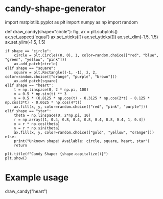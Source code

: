 # candy-shape-generator
import matplotlib.pyplot as plt
import numpy as np
import random

def draw_candy(shape="circle"):
    fig, ax = plt.subplots()
    ax.set_aspect('equal')
    ax.set_xticks([])
    ax.set_yticks([])
    ax.set_xlim(-1.5, 1.5)
    ax.set_ylim(-1.5, 1.5)
    
    if shape == "circle":
        circle = plt.Circle((0, 0), 1, color=random.choice(["red", "blue", "green", "yellow", "pink"]))
        ax.add_patch(circle)
    elif shape == "square":
        square = plt.Rectangle((-1, -1), 2, 2, color=random.choice(["orange", "purple", "brown"]))
        ax.add_patch(square)
    elif shape == "heart":
        t = np.linspace(0, 2 * np.pi, 100)
        x = 0.5 * np.sin(t) ** 3
        y = 0.5 * (0.8125 * np.cos(t) - 0.3125 * np.cos(2*t) - 0.125 * np.cos(3*t) - 0.0625 * np.cos(4*t))
        ax.fill(x, y, color=random.choice(["red", "pink", "purple"]))
    elif shape == "star":
        theta = np.linspace(0, 2*np.pi, 10)
        r = np.array([1, 0.4, 0.8, 0.4, 0.8, 0.4, 0.8, 0.4, 1, 0.4])
        x = r * np.cos(theta)
        y = r * np.sin(theta)
        ax.fill(x, y, color=random.choice(["gold", "yellow", "orange"]))
    else:
        print("Unknown shape! Available: circle, square, heart, star")
        return
    
    plt.title(f"Candy Shape: {shape.capitalize()}")
    plt.show()

# Example usage
draw_candy("heart")

